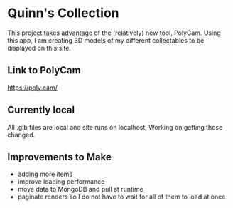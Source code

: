 # Quinn's Collection

This project takes advantage of the (relatively) new tool, PolyCam. Using this app, I am creating 3D models of my different collectables to be displayed on this site. 

## Link to PolyCam

https://poly.cam/

## Currently local

All .glb files are local and site runs on localhost. Working on getting those changed.


## Improvements to Make

- adding more items
- improve loading performance
- move data to MongoDB and pull at runtime
- paginate renders so I do not have to wait for all of them to load at once